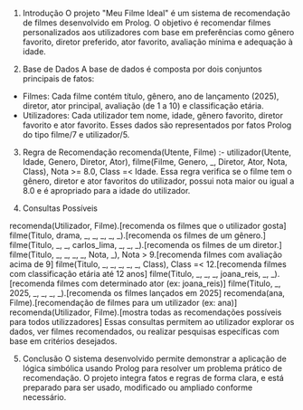 1. Introdução
O projeto "Meu Filme Ideal" é um sistema de recomendação de filmes desenvolvido em Prolog. O
objetivo é recomendar filmes personalizados aos utilizadores com base em preferências como
gênero favorito, diretor preferido, ator favorito, avaliação mínima e adequação à idade.




2. Base de Dados
A base de dados é composta por dois conjuntos principais de fatos:
- Filmes: Cada filme contém título, gênero, ano de lançamento (2025), diretor, ator principal,
avaliação (de 1 a 10) e classificação etária.
- Utilizadores: Cada utilizador tem nome, idade, gênero favorito, diretor favorito e ator favorito.
Esses dados são representados por fatos Prolog do tipo filme/7 e utilizador/5.



3. Regra de Recomendação
recomenda(Utente, Filme) :-
 utilizador(Utente, Idade, Genero, Diretor, Ator),
 filme(Filme, Genero, _, Diretor, Ator, Nota, Class),
 Nota >= 8.0,
 Class =< Idade.
Essa regra verifica se o filme tem o gênero, diretor e ator favoritos do utilizador, possui nota maior
ou igual a 8.0 e é apropriado para a idade do utilizador.


4. Consultas Possíveis

recomenda(Utilizador, Filme).[recomenda os filmes que o utilizador gosta]
filme(Titulo, drama, _, _, _, _, _).[recomenda os filmes de um gênero.]
filme(Titulo, _, _, carlos_lima, _, _, _).[recomenda os filmes de um diretor.]
filme(Titulo, _, _, _, _, Nota, _), Nota > 9.[recomenda filmes com avaliação acima de 9]
filme(Titulo, _, _, _, _, _, Class), Class =< 12.[recomenda filmes com classificação etária até 12 anos]
filme(Titulo, _, _, _, joana_reis, _, _).[recomenda filmes com determinado ator (ex: joana_reis)]
filme(Titulo, _, 2025, _, _, _, _).[recomenda os filmes lançados em 2025]
recomenda(ana, Filme).[recomendação de filmes para um utilizador (ex: ana)]
recomenda(Utilizador, Filme).[mostra todas as recomendações possíveis para todos utilizzadores]
Essas consultas permitem ao utilizador explorar os dados, ver filmes recomendados, ou realizar
pesquisas específicas com base em critérios desejados.


5. Conclusão
O sistema desenvolvido permite demonstrar a aplicação de lógica simbólica usando Prolog para
resolver um problema prático de recomendação. O projeto integra fatos e regras de forma clara, e
está preparado para ser usado, modificado ou ampliado conforme necessário.
